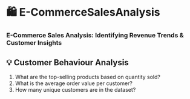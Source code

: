# 🛍️ E-CommerceSalesAnalysis
### E-Commerce Sales Analysis: Identifying Revenue Trends & Customer Insights

## 💡 Customer Behaviour Analysis
1. What are the top-selling products based on quantity sold?
2. What is the average order value per customer?
3. How many unique customers are in the dataset?
